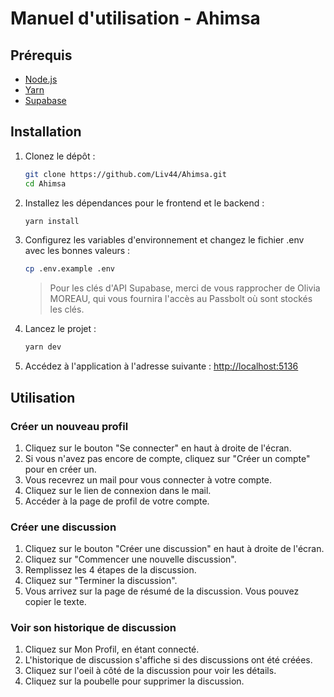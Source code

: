 # Manuel d'utilisation - Ahimsa

## Prérequis

- [Node.js](https://nodejs.org/)
- [Yarn](https://yarnpkg.com/)
- [Supabase](https://supabase.com/)

## Installation

1. Clonez le dépôt :

   ```bash
   git clone https://github.com/Liv44/Ahimsa.git
   cd Ahimsa
   ```

2. Installez les dépendances pour le frontend et le backend :

   ```bash
   yarn install
   ```

3. Configurez les variables d'environnement et changez le fichier .env avec les bonnes valeurs :

   ```bash
   cp .env.example .env
   ```

   > Pour les clés d'API Supabase, merci de vous rapprocher de Olivia MOREAU, qui vous fournira l'accès au Passbolt où sont stockés les clés.

4. Lancez le projet :

   ```bash
   yarn dev
   ```

5. Accédez à l'application à l'adresse suivante : [http://localhost:5136](http://localhost:5136)

## Utilisation

### Créer un nouveau profil

1. Cliquez sur le bouton "Se connecter" en haut à droite de l'écran.
2. Si vous n'avez pas encore de compte, cliquez sur "Créer un compte" pour en créer un.
3. Vous recevrez un mail pour vous connecter à votre compte.
4. Cliquez sur le lien de connexion dans le mail.
5. Accéder à la page de profil de votre compte.

### Créer une discussion

1. Cliquez sur le bouton "Créer une discussion" en haut à droite de l'écran.
2. Cliquez sur "Commencer une nouvelle discussion".
3. Remplissez les 4 étapes de la discussion.
4. Cliquez sur "Terminer la discussion".
5. Vous arrivez sur la page de résumé de la discussion. Vous pouvez copier le texte.

### Voir son historique de discussion

1. Cliquez sur Mon Profil, en étant connecté.
2. L'historique de discussion s'affiche si des discussions ont été créées.
3. Cliquez sur l'oeil à côté de la discussion pour voir les détails.
4. Cliquez sur la poubelle pour supprimer la discussion.

